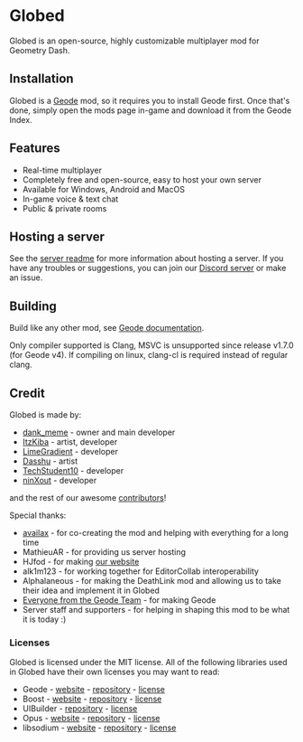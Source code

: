# Globed

Globed is an open-source, highly customizable multiplayer mod for Geometry Dash.

## Installation

Globed is a [Geode](https://geode-sdk.org/) mod, so it requires you to install Geode first. Once that's done, simply open the mods page in-game and download it from the Geode Index.

## Features

* Real-time multiplayer
* Completely free and open-source, easy to host your own server
* Available for Windows, Android and MacOS
* In-game voice & text chat
* Public & private rooms

## Hosting a server

See the [server readme](./server/readme.md) for more information about hosting a server. If you have any troubles or suggestions, you can join our [Discord server](https://discord.gg/d56q5Dkdm3) or make an issue.

## Building

Build like any other mod, see [Geode documentation](https://docs.geode-sdk.org/getting-started/cpp-stuff).

Only compiler supported is Clang, MSVC is unsupported since release v1.7.0 (for Geode v4). If compiling on linux, clang-cl is required instead of regular clang.

## Credit

Globed is made by:

* [dank_meme](https://github.com/dankmeme01) - owner and main developer
* [ItzKiba](https://github.com/ItzKiba/) - artist, developer
* [LimeGradient](https://github.com/LimeGradient) - developer
* [Dasshu](https://github.com/DasshuDev/) - artist
* [TechStudent10](https://github.com/TechStudent10) - developer
* [ninXout](https://github.com/ninXout/) - developer

and the rest of our awesome [contributors](https://github.com/GlobedGD/globed2/graphs/contributors)!

Special thanks:

* [availax](https://availax.xyz/) - for co-creating the mod and helping with everything for a long time
* MathieuAR - for providing us server hosting
* HJfod - for making [our website](https://globed.dev)
* alk1m123 - for working together for EditorCollab interoperability
* Alphalaneous - for making the DeathLink mod and allowing us to take their idea and implement it in Globed
* [Everyone from the Geode Team](https://github.com/orgs/geode-sdk/people) - for making Geode
* Server staff and supporters - for helping in shaping this mod to be what it is today :)

### Licenses

Globed is licensed under the MIT license. All of the following libraries used in Globed have their own licenses you may want to read:

* Geode - [website](https://geode-sdk.org) - [repository](https://github.com/geode-sdk/geode) - [license](https://github.com/geode-sdk/geode/blob/main/LICENSE.txt)
* Boost - [website](https://boost.org) - [repository](https://github.com/boostorg/boost) - [license](https://github.com/boostorg/boost/blob/master/LICENSE_1_0.txt)
* UIBuilder - [repository](https://github.com/camila314/uibuilder) - [license](https://github.com/camila314/uibuilder/blob/main/LICENSE)
* Opus - [website](https://opus-codec.org/) - [repository](https://github.com/xiph/opus) - [license](https://github.com/xiph/opus/blob/master/COPYING)
* libsodium - [website](https://libsodium.gitbook.io/doc/) - [repository](https://github.com/jedisct1/libsodium) - [license](https://github.com/jedisct1/libsodium/blob/master/LICENSE)
